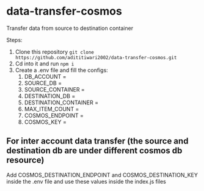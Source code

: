 # data-transfer-cosmos
Transfer data from source to destination container

Steps:
1. Clone this repository ``` git clone https://github.com/adititiwari2002/data-transfer-cosmos.git ```
2. Cd into it and run ``` npm i ```
3. Create a .env file and fill the configs:
    1. DB_ACCOUNT = 
    2. SOURCE_DB = 
    3. SOURCE_CONTAINER = 
    4. DESTINATION_DB = 
    5. DESTINATION_CONTAINER = 
    6. MAX_ITEM_COUNT = 
    7. COSMOS_ENDPOINT = 
    8. COSMOS_KEY = 


## For inter account data transfer (the source and destination db are under different cosmos db resource)
Add COSMOS_DESTINATION_ENDPOINT and COSMOS_DESTINATION_KEY inside the .env file and use these values inside the index.js files

